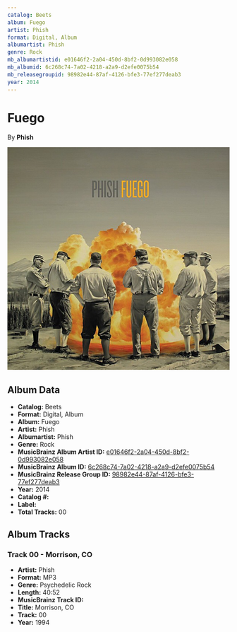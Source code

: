 ```yaml
---
catalog: Beets
album: Fuego
artist: Phish
format: Digital, Album
albumartist: Phish
genre: Rock
mb_albumartistid: e01646f2-2a04-450d-8bf2-0d993082e058
mb_albumid: 6c268c74-7a02-4218-a2a9-d2efe0075b54
mb_releasegroupid: 98982e44-87af-4126-bfe3-77ef277deab3
year: 2014
---
```


# Fuego

By **Phish**

![](../../assets/beetscovers/Phish-Fuego.jpg)

## Album Data

- **Catalog:** Beets
- **Format:** Digital, Album
- **Album:** Fuego
- **Artist:** Phish
- **Albumartist:** Phish
- **Genre:** Rock
- **MusicBrainz Album Artist ID:** [e01646f2-2a04-450d-8bf2-0d993082e058](https://musicbrainz.org/artist/e01646f2-2a04-450d-8bf2-0d993082e058)
- **MusicBrainz Album ID:** [6c268c74-7a02-4218-a2a9-d2efe0075b54](https://musicbrainz.org/release/6c268c74-7a02-4218-a2a9-d2efe0075b54)
- **MusicBrainz Release Group ID:** [98982e44-87af-4126-bfe3-77ef277deab3](https://musicbrainz.org/release-group/98982e44-87af-4126-bfe3-77ef277deab3)
- **Year:** 2014
- **Catalog #:** 
- **Label:** 
- **Total Tracks:** 00

## Album Tracks

### Track 00 - Morrison, CO

- **Artist:** Phish
- **Format:** MP3
- **Genre:** Psychedelic Rock
- **Length:** 40:52
- **MusicBrainz Track ID:** [](https://musicbrainz.org/recording/)
- **Title:** Morrison, CO
- **Track:** 00
- **Year:** 1994

